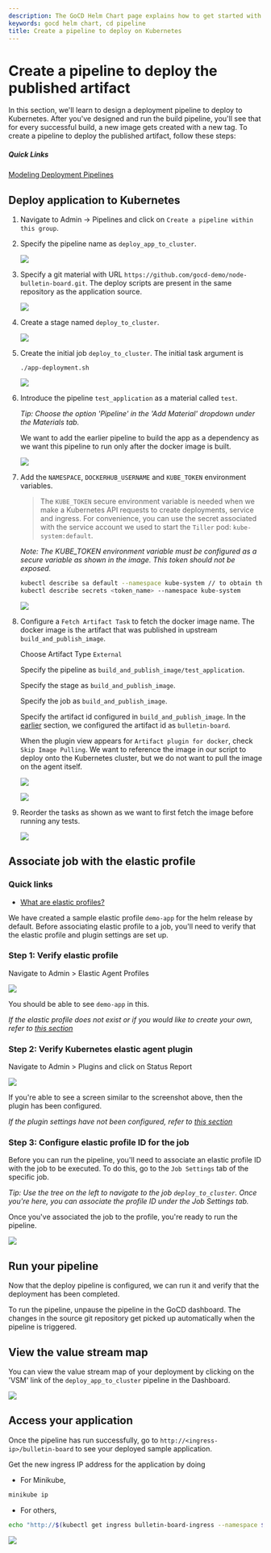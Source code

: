 ```yaml
---
description: The GoCD Helm Chart page explains how to get started with GoCD for kubernetes using Helm.
keywords: gocd helm chart, cd pipeline
title: Create a pipeline to deploy on Kubernetes
---
```

# Create a pipeline to deploy the published artifact

In this section, we'll learn to design a deployment pipeline to deploy to Kubernetes. After you've designed and run the build pipeline, you'll see that for every successful build, a new image gets created with a new tag. To create a pipeline to deploy the published artifact, follow these steps:

##### Quick Links

[Modeling Deployment Pipelines](https://www.gocd.org/tags/modeling-deployment-pipelines.html)

## Deploy application to Kubernetes

1. Navigate to Admin -> Pipelines and click on `Create a pipeline within this group`.

2. Specify the pipeline name as `deploy_app_to_cluster`.

    ![](../../images/gocd-helm-chart/pipeline_wizard_deploy_pipeline.png)

3. Specify a git material with URL `https://github.com/gocd-demo/node-bulletin-board.git`. The deploy scripts are present in the same repository as the application source.

    ![](../../images/gocd-helm-chart/deploy_add_material.png)

4. Create a stage named `deploy_to_cluster`.

    ![](../../images/gocd-helm-chart/deploy_add_stage.png)

5. Create the initial job `deploy_to_cluster`. The initial task argument is

    `./app-deployment.sh`

    ![](../../images/gocd-helm-chart/deploy_add_job.png)

6. Introduce the pipeline `test_application` as a material called `test`.

    *Tip: Choose the option 'Pipeline' in the 'Add Material' dropdown under the Materials tab.*

    We want to add the earlier pipeline to build the app as a dependency as we want this pipeline to run only after the docker image is built.

    ![](../../images/gocd-helm-chart/deploy_add_pipeline_dep.png)

7. Add the `NAMESPACE`, `DOCKERHUB_USERNAME` and `KUBE_TOKEN` environment variables.

    > The `KUBE_TOKEN` secure environment variable is needed when we make a Kubernetes API requests to create deployments, service and ingress.
    For convenience, you can use the secret associated with the service account we used to start the `Tiller` pod: `kube-system:default`.

    *Note: The KUBE_TOKEN environment variable must be configured as a secure variable as shown in the image. This token should not be exposed.*

    ```bash
    kubectl describe sa default --namespace kube-system // to obtain the secret name
    kubectl describe secrets <token_name> --namespace kube-system
    ```

    ![](../../images/gocd-helm-chart/env_vars_deploy.png)

8. Configure a `Fetch Artifact Task` to fetch the docker image name. The docker image is the artifact that was published in upstream `build_and_publish_image`.

    Choose Artifact Type `External`

    Specify the pipeline as `build_and_publish_image/test_application`.

    Specify the stage as `build_and_publish_image`.

    Specify the job as `build_and_publish_image`.

    Specify the artifact id configured in `build_and_publish_image`. In the [earlier](creating_a_build_pipeline.html#publish-your-application-image-to-docker-hub) section, we configured the artifact id as `bulletin-board`.

    When the plugin view appears for `Artifact plugin for docker`, check `Skip Image Pulling`. We want to reference the image in our script to deploy onto the Kubernetes cluster, but we do not want to pull the image on the agent itself.

    ![](../../images/gocd-helm-chart/deploy_fetch_task_1.png)

    ![](../../images/gocd-helm-chart/deploy_fetch_task_2.png)


10. Reorder the tasks as shown as we want to first fetch the image before running any tests.

    ![](../../images/gocd-helm-chart/deploy_tasks.png)

## Associate job with the elastic profile

### Quick links

- [What are elastic profiles?](../../configuration/configuration_reference.html#agentProfile)

We have created a sample elastic profile `demo-app` for the helm release by default. Before associating elastic profile to a job, you'll need to verify that the elastic profile and plugin settings are set up.

### Step 1: Verify elastic profile

Navigate to Admin > Elastic Agent Profiles

![](../../images/gocd-helm-chart/demo_app_profile.png)

You should be able to see `demo-app` in this.

*If the elastic profile does not exist or if you would like to create your own, refer to [this section](../gocd_helm_chart/configure_k8s_ea_plugin.html#create-an-elastic-profile)*

### Step 2: Verify Kubernetes elastic agent plugin

Navigate to Admin > Plugins and click on Status Report

![](../../images/gocd-helm-chart/plugin_status.png)

If you're able to see a screen similar to the screenshot above, then the plugin has been configured.

*If the plugin settings have not been configured, refer to [this section](../gocd_helm_chart/configure_k8s_ea_plugin.html)*

### Step 3: Configure elastic profile ID for the job

Before you can run the pipeline, you'll need to associate an elastic profile ID with the job to be executed. To do this, go to the `Job Settings` tab of the specific job.

*Tip: Use the tree on the left to navigate to the job `deploy_to_cluster`. Once you're here, you can associate the profile ID under the Job Settings tab.*

Once you've associated the job to the profile, you're ready to run the pipeline.

![](../../images/gocd-helm-chart/deploy_associate_with_profile.png)

## Run your pipeline

Now that the deploy pipeline is configured, we can run it and verify that the deployment has been completed.

To run the pipeline, unpause the pipeline in the GoCD dashboard. The changes in the source git repository get picked up automatically when the pipeline is triggered.

## View the value stream map

You can view the value stream map of your deployment by clicking on the 'VSM' link of the `deploy_app_to_cluster` pipeline in the Dashboard.

![](../../images/gocd-helm-chart/value_stream_map.png)

## Access your application

Once the pipeline has run successfully, go to `http://<ingress-ip>/bulletin-board` to see your deployed sample application.

Get the new ingress IP address for the application by doing

- For Minikube,

```bash
minikube ip
```
- For others,

```bash
echo "http://$(kubectl get ingress bulletin-board-ingress --namespace $NAMESPACE -o jsonpath="{.status.loadBalancer.ingress[0]['ip']}")"
```

![](../../images/gocd-helm-chart/sample_application.png)
